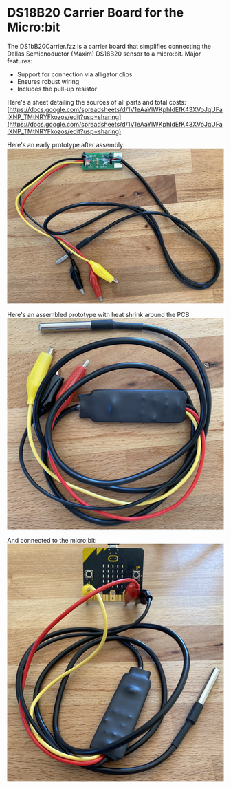 # DS18B20 Carrier Board for the Micro:bit

The DS1bB20Carrier.fzz is a carrier board that simplifies connecting the Dallas Semicnoductor (Maxim) DS18B20 sensor to a micro:bit. Major features:

* Support for connection via alligator clips
* Ensures robust wiring
* Includes the pull-up resistor


Here's a sheet detailing the sources of all parts and total costs: [https://docs.google.com/spreadsheets/d/1V1eAaYlWKphIdEfK43XVoJqUFalXNP_TMtNRYFkozos/edit?usp=sharing](https://docs.google.com/spreadsheets/d/1V1eAaYlWKphIdEfK43XVoJqUFalXNP_TMtNRYFkozos/edit?usp=sharing)

Here's an early prototype after assembly:<br />
![Assembled Prototype](./Prototype.JPG)

Here's an assembled prototype with heat shrink around the PCB:<br />
![Fully Assembled Prototype](./Assembled.JPG)

And connected to the micro:bit:<br />
![Connected to a micro:bit](./ConnectedToMB.JPG)
